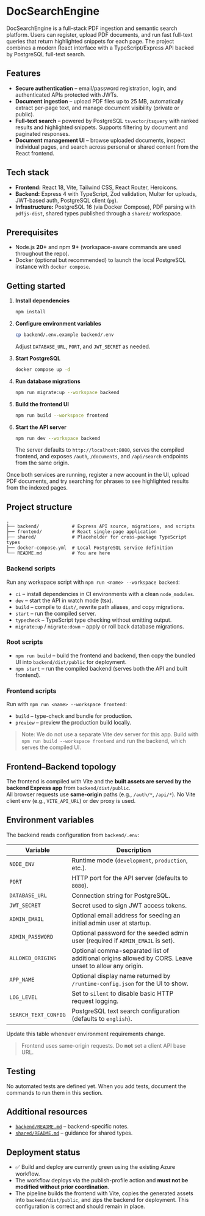 # DocSearchEngine

DocSearchEngine is a full-stack PDF ingestion and semantic search platform. Users can register, upload PDF documents, and run fast full-text queries that return highlighted snippets for each page. The project combines a modern React interface with a TypeScript/Express API backed by PostgreSQL full-text search.

## Features
- **Secure authentication** – email/password registration, login, and authenticated APIs protected with JWTs.
- **Document ingestion** – upload PDF files up to 25&nbsp;MB, automatically extract per-page text, and manage document visibility (private or public).
- **Full-text search** – powered by PostgreSQL `tsvector`/`tsquery` with ranked results and highlighted snippets. Supports filtering by document and paginated responses.
- **Document management UI** – browse uploaded documents, inspect individual pages, and search across personal or shared content from the React frontend.

## Tech stack
- **Frontend:** React 18, Vite, Tailwind CSS, React Router, Heroicons.
- **Backend:** Express 4 with TypeScript, Zod validation, Multer for uploads, JWT-based auth, PostgreSQL client (`pg`).
- **Infrastructure:** PostgreSQL 16 (via Docker Compose), PDF parsing with `pdfjs-dist`, shared types published through a `shared/` workspace.

## Prerequisites
- Node.js **20+** and npm **9+** (workspace-aware commands are used throughout the repo).
- Docker (optional but recommended) to launch the local PostgreSQL instance with `docker compose`.

## Getting started
1. **Install dependencies**
   ```bash
   npm install
   ```

2. **Configure environment variables**
   ```bash
   cp backend/.env.example backend/.env
   ```
   Adjust `DATABASE_URL`, `PORT`, and `JWT_SECRET` as needed.

3. **Start PostgreSQL**
   ```bash
   docker compose up -d
   ```

4. **Run database migrations**
   ```bash
   npm run migrate:up --workspace backend
   ```

5. **Build the frontend UI**
   ```bash
   npm run build --workspace frontend
   ```

6. **Start the API server**
   ```bash
   npm run dev --workspace backend
   ```
   The server defaults to `http://localhost:8080`, serves the compiled frontend, and exposes `/auth`, `/documents`, and `/api/search` endpoints from the same origin.

Once both services are running, register a new account in the UI, upload PDF documents, and try searching for phrases to see highlighted results from the indexed pages.

## Project structure
```
.
├── backend/            # Express API source, migrations, and scripts
├── frontend/           # React single-page application
├── shared/             # Placeholder for cross-package TypeScript types
├── docker-compose.yml  # Local PostgreSQL service definition
└── README.md           # You are here
```

### Backend scripts
Run any workspace script with `npm run <name> --workspace backend`:
- `ci` – install dependencies in CI environments with a clean `node_modules`.
- `dev` – start the API in watch mode (tsx).
- `build` – compile to `dist/`, rewrite path aliases, and copy migrations.
- `start` – run the compiled server.
- `typecheck` – TypeScript type checking without emitting output.
- `migrate:up` / `migrate:down` – apply or roll back database migrations.

### Root scripts
- `npm run build` – build the frontend and backend, then copy the bundled UI into `backend/dist/public` for deployment.
- `npm start` – run the compiled backend (serves both the API and built frontend).

### Frontend scripts
Run with `npm run <name> --workspace frontend`:
- `build` – type-check and bundle for production.
- `preview` – preview the production build locally.

> Note: We do not use a separate Vite dev server for this app. Build with `npm run build --workspace frontend` and run the backend, which serves the compiled UI.

## Frontend–Backend topology

The frontend is compiled with Vite and the **built assets are served by the backend Express app** from `backend/dist/public`.  
All browser requests use **same-origin** paths (e.g., `/auth/*`, `/api/*`). No Vite client env (e.g., `VITE_API_URL`) or dev proxy is used.

## Environment variables
The backend reads configuration from `backend/.env`:

| Variable | Description |
| --- | --- |
| `NODE_ENV` | Runtime mode (`development`, `production`, etc.). |
| `PORT` | HTTP port for the API server (defaults to `8080`). |
| `DATABASE_URL` | Connection string for PostgreSQL. |
| `JWT_SECRET` | Secret used to sign JWT access tokens. |
| `ADMIN_EMAIL` | Optional email address for seeding an initial admin user at startup. |
| `ADMIN_PASSWORD` | Optional password for the seeded admin user (required if `ADMIN_EMAIL` is set). |
| `ALLOWED_ORIGINS` | Optional comma-separated list of additional origins allowed by CORS. Leave unset to allow any origin. |
| `APP_NAME` | Optional display name returned by `/runtime-config.json` for the UI to show. |
| `LOG_LEVEL` | Set to `silent` to disable basic HTTP request logging. |
| `SEARCH_TEXT_CONFIG` | PostgreSQL text search configuration (defaults to `english`). |

Update this table whenever environment requirements change.

> Frontend uses same-origin requests. Do **not** set a client API base URL.

## Testing
No automated tests are defined yet. When you add tests, document the commands to run them in this section.

## Additional resources
- [`backend/README.md`](backend/README.md) – backend-specific notes.
- [`shared/README.md`](shared/README.md) – guidance for shared types.

## Deployment status
- ✅ Build and deploy are currently green using the existing Azure workflow.
- The workflow deploys via the publish-profile action and **must not be modified without prior coordination**.
- The pipeline builds the frontend with Vite, copies the generated assets into `backend/dist/public`, and zips the backend for deployment. This configuration is correct and should remain in place.

